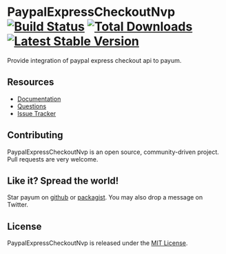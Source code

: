 # PaypalExpressCheckoutNvp [![Build Status](https://travis-ci.org/Payum/PaypalExpressCheckoutNvp.png?branch=master)](https://travis-ci.org/Payum/PaypalExpressCheckoutNvp) [![Total Downloads](https://poser.pugx.org/payum/paypal-express-checkout-nvp/d/total.png)](https://packagist.org/packages/payum/paypal-express-checkout-nvp) [![Latest Stable Version](https://poser.pugx.org/payum/paypal-express-checkout-nvp/version.png)](https://packagist.org/packages/payum/paypal-express-checkout-nvp)

Provide integration of paypal express checkout api to payum.

## Resources

* [Documentation](docs/index.md)
* [Questions](http://stackoverflow.com/questions/tagged/payum)
* [Issue Tracker](https://github.com/Payum/PaypalExpressCheckoutNvp/issues)

## Contributing

PaypalExpressCheckoutNvp is an open source, community-driven project. Pull requests are very welcome.

## Like it? Spread the world!

Star payum on [github](https://github.com/Payum/PaypalExpressCheckoutNvp) or [packagist](https://packagist.org/packages/payum/paypal-express-checkout-nvp).
You may also drop a message on Twitter.

## License

PaypalExpressCheckoutNvp is released under the [MIT License](LICENSE).